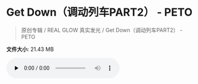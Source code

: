 # Get Down（调动列车PART2） - PETO

> 原创专辑 / REAL GLOW 真实发光 / Get Down（调动列车PART2） - PETO

**文件大小**: 21.43 MB

<audio preload="none" controls><source src="https://file.hsyhx.top/archive/原创专辑/REAL GLOW 真实发光/Get Down（调动列车PART2） - PETO.flac" type="audio/mpeg">🤔 您的浏览器不支持此音频格式</audio>